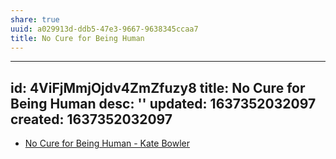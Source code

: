 ```yaml
---
share: true
uuid: a029913d-ddb5-47e3-9667-9638345ccaa7
title: No Cure for Being Human
---
```

---
id: 4ViFjMmjOjdv4ZmZfuzy8
title: No Cure for Being Human
desc: ''
updated: 1637352032097
created: 1637352032097
---

* [No Cure for Being Human - Kate Bowler](https://katebowler.com/no-cure-for-being-human/)
